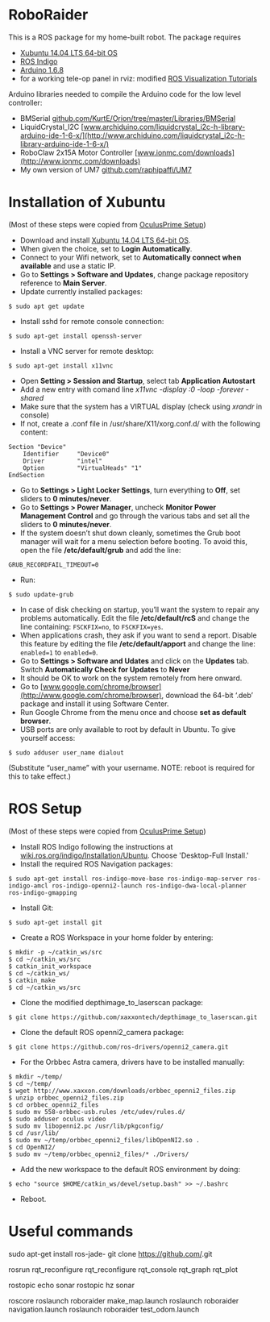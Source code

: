 # RoboRaider
This is a ROS package for my home-built robot. The package requires
* [Xubuntu 14.04 LTS 64-bit OS](https://xubuntu.org/release/14-04/)
* [ROS Indigo](http://wiki.ros.org/indigo/Installation/Ubuntu)
* [Arduino 1.6.8](https://www.arduino.cc/en/main/software)
* for a working tele-op panel in rviz: modified [ROS Visualization Tutorials](http://wiki.ros.org/visualization_tutorials)

Arduino libraries needed to compile the Arduino code for the low level controller:
* BMSerial [github.com/KurtE/Orion/tree/master/Libraries/BMSerial](https://github.com/KurtE/Orion/tree/master/Libraries/BMSerial)
* LiquidCrystal_I2C [www.archiduino.com/liquidcrystal_i2c-h-library-arduino-ide-1-6-x/](http://www.archiduino.com/liquidcrystal_i2c-h-library-arduino-ide-1-6-x/)
* RoboClaw 2x15A Motor Controller [www.ionmc.com/downloads](http://www.ionmc.com/downloads)
* My own version of UM7 [github.com/raphipaffi/UM7](https://github.com/raphipaffi/UM7)

# Installation of Xubuntu
(Most of these steps were copied from [OculusPrime Setup](http://www.xaxxon.com/documentation/view/oculus-prime-xubuntu-setup))
* Download and install [Xubuntu 14.04 LTS 64-bit OS](https://xubuntu.org/release/14-04/).
* When given the choice, set to <b>Login Automatically</b>.
* Connect to your Wifi network, set to <b>Automatically connect when available</b> and use a static IP.
* Go to <b>Settings > Software and Updates</b>, change package repository reference to <b>Main Server</b>.
* Update currently installed packages: <br />
```
$ sudo apt get update
```
* Install sshd for remote console connection: <br />
```
$ sudo apt-get install openssh-server
```
* Install a VNC server for remote desktop: <br />
```
$ sudo apt-get install x11vnc
```
* Open <b>Setting > Session and Startup</b>, select tab <b>Application Autostart</b>
* Add a new entry with comand line <i>x11vnc -display :0 -loop -forever -shared</i>
* Make sure that the system has a VIRTUAL display (check using <i>xrandr</i> in console)
* If not, create a .conf file in /usr/share/X11/xorg.conf.d/ with the following content: <br />
```
Section "Device"
    Identifier     "Device0"
    Driver         "intel"
    Option         "VirtualHeads" "1"
EndSection
```
* Go to <b>Settings > Light Locker Settings</b>, turn everything to <b>Off</b>, set sliders to <b>0 minutes/never</b>.
* Go to <b>Settings > Power Manager</b>, uncheck <b>Monitor Power Management Control</b> and go through the various tabs and set all the sliders to <b>0 minutes/never</b>.
* If the system doesn’t shut down cleanly, sometimes the Grub boot manager will wait for a menu selection before booting. To avoid this, open the file <b>/etc/default/grub</b> and add the line: <br />
```
GRUB_RECORDFAIL_TIMEOUT=0
```
* Run: <br />
```
$ sudo update-grub
```
* In case of disk checking on startup, you’ll want the system to repair any problems automatically. Edit the file <b>/etc/default/rcS</b> and change the line containing: `FSCKFIX=no`, to `FSCKFIX=yes`.
* When applications crash, they ask if you want to send a report. Disable this feature by editing the file <b>/etc/default/apport</b> and change the line: `enabled=1` to `enabled=0`.
* Go to <b>Settings > Software and Udates</b> and click on the <b>Updates</b> tab. Switch <b>Automatically Check for Updates</b> to <b>Never</b>
* It should be OK to work on the system remotely from here onward.
* Go to [www.google.com/chrome/browser](http://www.google.com/chrome/browser), download the 64-bit ‘.deb’ package and install it using Software Center.
* Run Google Chrome from the menu once and choose <b>set as default browser</b>.
* USB ports are only available to root by default in Ubuntu. To give yourself access:
```
$ sudo adduser user_name dialout
```
(Substitute “user_name” with your username. NOTE: reboot is required for this to take effect.)


# ROS Setup
(Most of these steps were copied from [OculusPrime Setup](http://www.xaxxon.com/documentation/view/oculus-prime-ros-installation))
* Install ROS Indigo following the instructions at [wiki.ros.org/indigo/Installation/Ubuntu](http://wiki.ros.org/indigo/Installation/Ubuntu). Choose 'Desktop-Full Install.'
* Install the required ROS Navigation packages: <br />
```
$ sudo apt-get install ros-indigo-move-base ros-indigo-map-server ros-indigo-amcl ros-indigo-openni2-launch ros-indigo-dwa-local-planner ros-indigo-gmapping
```
* Install Git: <br />
```
$ sudo apt-get install git
```
* Create a ROS Workspace in your home folder by entering: <br />
```
$ mkdir -p ~/catkin_ws/src
$ cd ~/catkin_ws/src
$ catkin_init_workspace
$ cd ~/catkin_ws/
$ catkin_make
$ cd ~/catkin_ws/src
```
* Clone the modified depthimage_to_laserscan package: <br />
```
$ git clone https://github.com/xaxxontech/depthimage_to_laserscan.git
```
* Clone the default ROS openni2_camera package: <br />
```
$ git clone https://github.com/ros-drivers/openni2_camera.git
```
* For the Orbbec Astra camera, drivers have to be installed manually: <br />
```
$ mkdir ~/temp/
$ cd ~/temp/
$ wget http://www.xaxxon.com/downloads/orbbec_openni2_files.zip
$ unzip orbbec_openni2_files.zip
$ cd orbbec_openni2_files
$ sudo mv 558-orbbec-usb.rules /etc/udev/rules.d/
$ sudo adduser oculus video
$ sudo mv libopenni2.pc /usr/lib/pkgconfig/
$ cd /usr/lib/
$ sudo mv ~/temp/orbbec_openni2_files/libOpenNI2.so .
$ cd OpenNI2/
$ sudo mv ~/temp/orbbec_openni2_files/* ./Drivers/
```
* Add the new workspace to the default ROS environment by doing: <br />
```
$ echo "source $HOME/catkin_ws/devel/setup.bash" >> ~/.bashrc
```
* Reboot.



# Useful commands
sudo apt-get install ros-jade-<package-name>
git clone https://github.com/<package-name>.git 

rosrun rqt_reconfigure rqt_reconfigure
rqt_console
rqt_graph
rqt_plot

rostopic echo sonar
rostopic hz sonar

roscore
roslaunch roboraider make_map.launch 
roslaunch roboraider navigation.launch
roslaunch roboraider test_odom.launch













